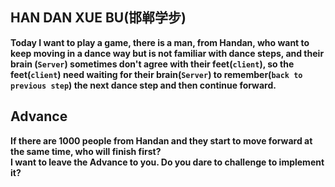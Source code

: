 ## HAN DAN XUE BU(邯郸学步)  
  
**Today I want to play a game, there is a man, from Handan, who want to keep moving in a dance way but is not familiar with dance steps, and their brain (`Server`) sometimes don't agree with their feet(`client`),  so the feet(`client`) need waiting for their brain(`Server`) to remember(`back to previous step`) the next dance step and then continue forward.**  
  
## Advance  

**If there are 1000 people from Handan and they start to move forward at the same time, who will finish first?**  
**I want to leave the Advance to you. Do you dare to challenge to implement it?**
